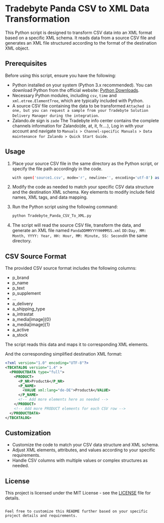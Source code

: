 # Tradebyte Panda CSV to XML Data Transformation

This Python script is designed to transform CSV data into an XML format based on a specific XML schema. It reads data from a source CSV file and generates an XML file structured according to the format of the destination XML object.

## Prerequisites

Before using this script, ensure you have the following:

- Python installed on your system (Python 3.x recommended). You can download Python from the official website: [Python Downloads](https://www.python.org/downloads/).
- Necessary Python modules, including `csv`, `time` and `xml.etree.ElementTree`, which are typically included with Python.
- A source CSV file containing the data to be transformed `Attached is one, but you can request a sample from your Tradebyte Solution Delivery Manager during the integration`.
- Zalando.de sign is `zade` The Tradebyte info center contains the complete channels information for Zalando(de, at, it, fr....), Log in with your account and navigate to `Manuals > Channel-specific Manuals > Data maintenance for Zalando > Quick Start Guide`.

## Usage

1. Place your source CSV file in the same directory as the Python script, or specify the file path accordingly in the code.
   ```bash
   with open('source1.csv', mode='r', newline='', encoding='utf-8') as csv_file:
   ```

3. Modify the code as needed to match your specific CSV data structure and the destination XML schema. Key elements to modify include field names, XML tags, and data mapping.

4. Run the Python script using the following command:

   ```bash
   python Tradebyte_Panda_CSV_To_XML.py
   ```

5. The script will read the source CSV file, transform the data, and generate an XML file named `PandaDDMMYYYYHHMMSS.xml` `DD:Day, MM: Month, YYYY: Year, HH: Hour, MM: Minute, SS: Second`in the same directory.

## CSV Source Format

The provided CSV source format includes the following columns:

- p_brand
- p_name
- p_text
- p_supplement
- ...
- a_delivery
- a_shipping_type
- a_intrastat
- a_media[image]{0}
- a_media[image]{1}
- a_active
- a_stock

The script reads this data and maps it to corresponding XML elements.


And the corresponding simplified destination XML format:

```xml
<?xml version="1.0" encoding="UTF-8"?>
<TBCATALOG version="1.4" >
  <PRODUCTDATA type="full">
    <PRODUCT>
      <P_NR>ProductA</P_NR>
      <P_NAME>
        <VALUE xml:lang="de-DE">ProductA</VALUE>
      </P_NAME>
      <!-- Add more elements here as needed -->
    </PRODUCT>
    <!-- Add more PRODUCT elements for each CSV row -->
  </PRODUCTDATA>
</TBCATALOG>
```

## Customization

- Customize the code to match your CSV data structure and XML schema.
- Adjust XML elements, attributes, and values according to your specific requirements.
- Handle CSV columns with multiple values or complex structures as needed.

## License

This project is licensed under the MIT License - see the [LICENSE](LICENSE) file for details.
```

Feel free to customize this README further based on your specific project details and requirements.
